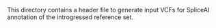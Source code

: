This directory contains a header file to generate input VCFs for SpliceAI annotation of the introgressed reference set.
